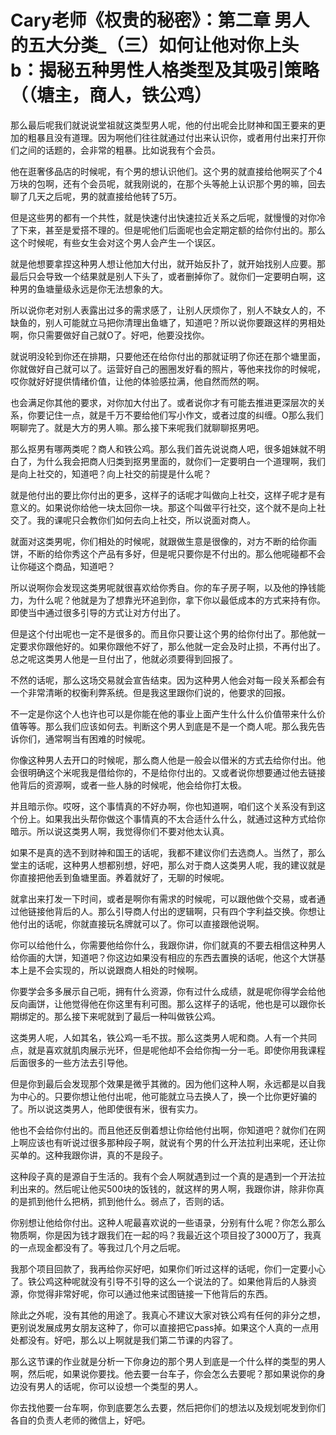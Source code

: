 # Cary老师《权贵的秘密》：第二章 男人的五大分类_（三）如何让他对你上头b：揭秘五种男性人格类型及其吸引策略（（塘主，商人，铁公鸡）

那么最后呢我们就说说堂祖就这类型男人呢，他的付出呢会比财神和国王要来的更加的粗暴且没有道理。因为啊他们往往就通过付出来认识你，或者用付出来打开你们之间的话题的，会非常的粗暴。比如说我有个会员。

他在逛奢侈品店的时候呢，有个男的想认识他们。这个男的就直接给他啊买了个4万块的包啊，还有个会员呢，就我刚说的，在那个头等舱上认识那个男的嘛，回去聊了几天之后呢，男的就直接给他转了5万。

但是这些男的都有一个共性，就是快速付出快速拉近关系之后呢，就慢慢的对你冷了下来，甚至是爱搭不理的。但是呢他们后面呢也会定期定额的给你付出的。那么这个时候呢，有些女生会对这个男人会产生一个误区。

就是他想要拿捏这种男人想让他加大付出，就开始反扑了，就开始找别人应要。那最后只会导致一个结果就是别人下头了，或者删掉你了。就你们一定要明白啊，这种男的鱼塘量级永远是你无法想象的大。

所以说你老对别人表露出过多的需求感了，让别人厌烦你了，别人不缺女人的，不缺鱼的，别人可能就立马把你清理出鱼塘了，知道吧？所以说你要跟这样的男相处啊，你只需要做好自己就O了。好吧，他要没找你。

就说明没轮到你还在排期，只要他还在给你付出的那就证明了你还在那个塘里面，你就做好自己就可以了。运营好自己的圈圈发好看的照片，等他来找你的时候呢，哎你就好好提供情绪价值，让他的体验感拉满，他自然而然的啊。

也会满足你其他的要求，对你加大付出了。或者说你才有可能去推进更深层次的关系，你要记住一点，就是千万不要给他们写小作文，或者过度的纠缠。O那么我们啊聊完了。就是大方的男人嘛。那么接下来呢我们就聊聊抠男吧。

那么抠男有哪两类呢？商人和铁公鸡。那么我们首先说说商人吧，很多姐妹就不明白了，为什么我会把商人归类到抠男里面的，就你们一定要明白一个道理啊，我们是向上社交的，知道吧？向上社交的前提是什么呢？

就是他付出的要比你付出的更多，这样子的话呢才叫做向上社交，这样子呢才是有意义的。如果说你给他一块太回你一块。那这个叫做平行社交，这个就不是向上社交了。我的课呢只会教你们如何去向上社交，所以说面对商人。

就面对这类男呢，你们相处的时候呢，就跟做生意是很像的，对方不断的给你画饼，不断的给你秀这个产品有多好，但是呢只要你是不付出的。那么他呢碰都不会让你碰这个商品，知道吧？

所以说啊你会发现这类男呢就很喜欢给你秀自。你的车子房子啊，以及他的挣钱能力，为什么呢？他就是为了想靠光环追到你，拿下你以最低成本的方式来持有你。即使当中通过很多引导的方式让对方付出了。

但是这个付出呢也一定不是很多的。而且你只要让这个男的给你付出了。那他就一定要求你跟他好的。如果你跟他不好了，那么他就一定会及时止损，不再付出了。总之呢这类男人他是一旦付出了，他就必须要得到回报了。

不然的话呢，那么这场交易就会宣告结束。因为这种男人他会对每一段关系都会有一个非常清晰的权衡利弊系统。但是我这里跟你们说的，他要求的回报。

不一定是你这个人也许也可以是你能在他的事业上面产生什么什么价值带来什么价值等等。那么我们应该如何去。判断这个男人到底是不是一个商人呢。那么我先告诉你们，通常啊当有困难的时候呢。

你像这种男人去开口的时候呢，那么商人他是一般会以借米的方式去给你付出。他会很明确这个米呢我是借给你的，不是给你付出的。又或者说你想要通过他去链接他背后的资源啊，或者一些人脉的时候呢，他会给你打太极。

并且暗示你。哎呀，这个事情真的不好办啊，你也知道啊，咱们这个关系没有到这个份上。如果我出头帮你做这个事情真的不太合适什么什么，就通过这种方式给你暗示。所以说这类男人啊，我觉得你们不要对他太认真。

如果不是真的选不到财神和国王的话呢，我都不建议你们去选商人。当然了，那么堂主的话呢，这种男人想都别想，好吧，那么对于商人这类男人呢，我的建议就是你直接把他丢到鱼塘里面。养着就好了，无聊的时候呢。

就拿出来打发一下时间，或者是啊你有需求的时候呢，可以跟他做个交易，或者通过他链接他背后的人。那么引导商人付出的逻辑啊，只有四个字利益交换。你想让他付出的话呢，你就直接玩名牌就可以了。你可以直接跟他说啊。

你可以给他什么，你需要他给你什么，我跟你讲，你们就真的不要去相信这种男人给你画的大饼，知道吧？你这边如果没有相应的东西去置换的话呢，他这个大饼基本上是不会实现的，所以说跟商人相处的时候啊。

你要学会多多展示自己呃，拥有什么资源，你有过什么成绩，就是呢你得学会给他反向画饼，让他觉得他在你这里有利可图。那么这样子的话呢，他也是可以跟你长期绑定的。那么接下来呢就到了最后一种叫做铁公鸡。

这类男人呢，人如其名，铁公鸡一毛不拔。那么这类男人呢和商。人有一个共同点，就是喜欢就肌肉展示光环，但是呢他却不会给你掏一分一毛。即使你用我课程后面很多的一些方法去引导他。

但是你到最后会发现那个效果是微乎其微的。因为他们这种人啊，永远都是以自我为中心的。只要你想让他付出呢，他可能就立马去换人了，换一个比你更好骗的了。所以说这类男人，他即使很有米，很有实力。

他也不会给你付出的。而且他还反倒着想让你给他付出啊，你知道吧？就你们在网上啊应该也有听说过很多那种段子啊，就说有个男的什么开法拉利出来呢，还让你买单的。这种我跟你讲，真的不是段子。

这种段子真的是源自于生活的。我有个会人啊就遇到过一个真的是遇到一个开法拉利出来的。然后呢让他买500块的饭钱的，就这样的男人啊，我跟你讲，除非你真的是抓到他什么把柄，抓到他什么。弱点了，否则的话。

你别想让他给你付出。这种人呢最喜欢说的一些语录，分别有什么呢？你怎么那么物质啊，你是因为钱才跟我们在一起的吗？我最近这个项目投了3000万了，我真的一点现金都没有了。等我过几个月之后呢。

我那个项目回款了，我再给你买好吧，如果你们听过这样的话呢，你们一定要小心了。铁公鸡这种呢就没有引导不引导的这么一个说法的了。如果他背后的人脉资源，你觉得非常好呢，你可以通过他来试图链接一下他背后的东西。

除此之外呢，没有其他的用途了。我真心不建议大家对铁公鸡有任何的非分之想，更别说发展成男女朋友这种了，你可以直接把它pass掉。如果这个人真的一点用处都没有。好吧，那么以上啊就是我们第二节课的内容了。

那么这节课的作业就是分析一下你身边的那个男人到底是一个什么样的类型的男人啊，然后呢，如果说你要找。他去要一台车子，你会怎么去要呢？那如果说你的身边没有男人的话呢，你可以设想一个类型的男人。

你去找他要一台车啊，你到底要怎么去要，然后把你们的想法以及规划呢发到你们各自的负责人老师的微信上，好吧。

